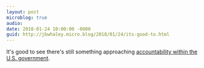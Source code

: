 ```yaml
---
layout: post
microblog: true
audio: 
date: 2018-01-24 10:00:00 -0800
guid: http://jbwhaley.micro.blog/2018/01/24/its-good-to.html
---
```

It's good to see there's still something approaching [accountability within the U.S. government](https://arstechnica.com/tech-policy/2018/01/net-neutrality-comment-fraud-will-be-investigated-by-government/).
